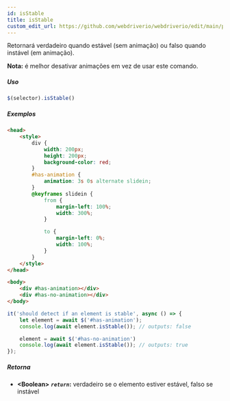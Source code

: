 ```yaml
---
id: isStable
title: isStable
custom_edit_url: https://github.com/webdriverio/webdriverio/edit/main/packages/webdriverio/src/commands/element/isStable.ts
---
```


Retornará verdadeiro quando estável (sem animação) ou falso quando instável (em animação).

__Nota:__ é melhor desativar animações em vez de usar este comando.

##### Uso

```js
$(selector).isStable()
```

##### Exemplos

```html title="index.html"
<head>
    <style>
        div {
            width: 200px;
            height: 200px;
            background-color: red;
        }
        #has-animation {
            animation: 3s 0s alternate slidein;
        }
        @keyframes slidein {
            from {
                margin-left: 100%;
                width: 300%;
            }

            to {
                margin-left: 0%;
                width: 100%;
            }
        }
    </style>
</head>

<body>
    <div #has-animation></div>
    <div #has-no-animation></div>
</body>

```

```js title="isStable.js"
it('should detect if an element is stable', async () => {
    let element = await $('#has-animation');
    console.log(await element.isStable()); // outputs: false

    element = await $('#has-no-animation')
    console.log(await element.isStable()); // outputs: true
});
```

##### Retorna

- **&lt;Boolean&gt;**
            **<code><var>return</var></code>:** verdadeiro se o elemento estiver estável, falso se instável